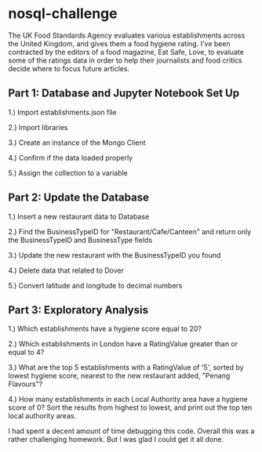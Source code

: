 # nosql-challenge

The UK Food Standards Agency evaluates various establishments across the United Kingdom, and gives them a food hygiene rating. I've been contracted by the editors of a food magazine, Eat Safe, Love, to evaluate some of the ratings data in order to help their journalists and food critics decide where to focus future articles.


## Part 1: Database and Jupyter Notebook Set Up

1.) Import establishments.json file

2.) Import libraries

3.) Create an instance of the Mongo Client

4.) Confirm if the data loaded properly

5.) Assign the collection to a variable



## Part 2: Update the Database

1.) Insert a new restaurant data to Database

2.) Find the BusinessTypeID for "Restaurant/Cafe/Canteen" and return only the BusinessTypeID and BusinessType fields

3.) Update the new restaurant with the BusinessTypeID you found

4.) Delete data that related to Dover

5.) Convert latitude and longitude to decimal numbers



## Part 3: Exploratory Analysis


1.) Which establishments have a hygiene score equal to 20?

2.) Which establishments in London have a RatingValue greater than or equal to 4?

3.) What are the top 5 establishments with a RatingValue of '5', sorted by lowest hygiene score, nearest to the new restaurant added, "Penang Flavours"?

4.) How many establishments in each Local Authority area have a hygiene score of 0? Sort the results from highest to lowest, and print out the top ten local authority areas.


I had spent a decent amount of time debugging this code. Overall this was a rather challenging homework. But I was glad I could get it all done. 
